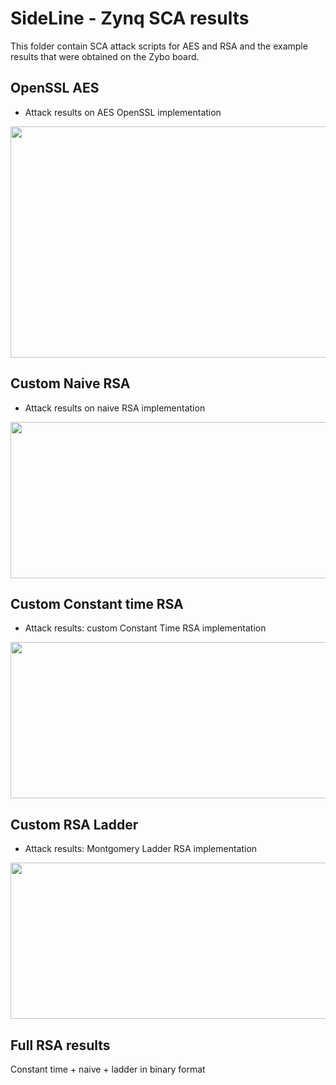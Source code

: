 # SideLine - Zynq SCA results

This folder contain SCA attack scripts for AES and RSA and the example results that were obtained on the Zybo board.

## OpenSSL AES

- Attack results on AES OpenSSL implementation

<p align="center">
<img src="https://user-images.githubusercontent.com/67143135/88479697-424f1100-cf51-11ea-8a23-002140716dde.png" width="600" height="370">
</p>

## Custom Naive RSA

- Attack results on naive RSA implementation

<p align="center">
<img src="https://user-images.githubusercontent.com/67143135/91450799-fc050e80-e87c-11ea-8802-e4068d0c06e4.png" width="700" height="250">
</p>

## Custom Constant time RSA

- Attack results: custom Constant Time RSA implementation

<p align="center">
<img src="https://user-images.githubusercontent.com/67143135/91450793-fad3e180-e87c-11ea-93f8-aa620d8efda4.png" width="700" height="250">
</p>

## Custom RSA Ladder

- Attack results: Montgomery Ladder RSA implementation

<p align="center">
<img src="https://user-images.githubusercontent.com/67143135/91450797-fb6c7800-e87c-11ea-8685-8dd261664c61.png" width="700" height="250">
</p>

## Full RSA results
Constant time + naive + ladder in binary format


